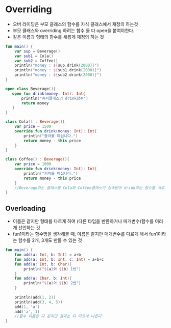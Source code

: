 # Overriding
- 오버 라이딩은 부모 클래스의 함수를 자식 클래스에서 재정의 하는것
- 부모 클래스와 overriding 하려는 함수 둘 다 open을 붙여야한다.
- 같은 이름과 형태의 함수를 새롭게 재정의 하는 것
```kt
fun main() {
    var sup = Beverage()
    var sub1 = Cola()
    var sub2 = Coffee()
    println("money : ${sup.drink(2000)}")
    println("money : ${sub1.drink(2000)}")
    println("money : ${sub2.drink(2000)}")
}

open class Beverage(){
   open fun drink(money: Int): Int{
       println("슈퍼클래스의 drink함수")
       return money
   }
}

class Cola() : Beverage(){
    var price = 1500
    override fun drink(money: Int): Int{
        println("콜라를 마십니다.")
        return money - this.price
    }
}

class Coffee() : Beverage(){
    var price = 1000
    override fun drink(money: Int): Int{
        println("커피를 마십니다.")
        return money - this.price
    }
    //Beverage라는 클래스를 Cola와 Coffee클래스가 상속받아 drink라는 함수를 서로 다르게 overriding한 것을 볼 수 있다
}
```
  
## Overloading
- 이름은 같지만 형태를 다르게 하여 (다른 타입을 반환하거나 매개변수)함수를 여러 개 선언하는 것
- fun1이라는 함수명을 생각해볼 때, 이름은 같지만 매개변수를 다르게 해서 fun1이라는 함수를 2개, 3개도 만들 수 있는 것

```kt
fun main() {
    fun add(a: Int, b: Int) = a+b
    fun add(a: Int, b: Int, c: Int) = a+b+c
    fun add(a: Int, b: Char){
        println("${a}와 ${b} 1번")
    }
    fun add(a: Char, b: Int){
        println("${a}와 ${b} 2번")
    }
    
    println(add(1, 2))
    println(add(3, 4, 5))
    add(1, 'a')
    add('a', 1)
    //함수 이름은 다 같지만 결과는 다 다르게 나온다
}
```
